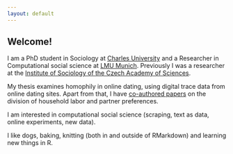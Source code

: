 ```yaml
---
layout: default
---
```


## Welcome! 

I am a PhD student in Sociology at [Charles University](https://ksoc.ff.cuni.cz/) and a Researcher in Computational social science at [LMU Munich](https://www.css.soziologie.uni-muenchen.de/personen/wissenschaftlich_mitarbeiter/renata_topinkova/index.html). Previously I was a researcher at the [Institute of Sociology of the Czech Academy of Sciences](https://www.soc.cas.cz). 

My thesis examines homophily in online dating, using digital trace data from online dating sites. Apart from that, I have [co-authored papers](/publications) on the division of household labor and partner preferences. 

I am interested in computational social science (scraping, text as data, online experiments, new data).

I like dogs, baking, knitting (both in and outside of RMarkdown) and learning new things in R.
